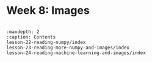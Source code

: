 # Week 8: Images
```{toctree}

:maxdepth: 2
:caption: Contents
lesson-22-reading-numpy/index
lesson-23-reading-more-numpy-and-images/index
lesson-24-reading-machine-learning-and-images/index
```